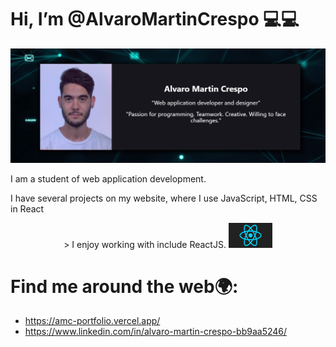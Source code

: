 # Hi, I’m @AlvaroMartinCrespo 💻💻

<img src="./img/img1.png">

I am a student of web application development.

I have several projects on my website, where I use JavaScript, HTML, CSS in React
<div align="center">>
 I enjoy working with include ReactJS. <img src="./img/gif2.gif" width="70" height="40" />
</div>


# Find me around the web🌍:
 - https://amc-portfolio.vercel.app/
 - https://www.linkedin.com/in/alvaro-martin-crespo-bb9aa5246/

